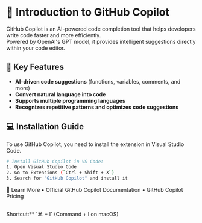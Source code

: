 # 🚀 Introduction to GitHub Copilot  

GitHub Copilot is an AI-powered code completion tool that helps developers write code faster and more efficiently.  
Powered by OpenAI's GPT model, it provides intelligent suggestions directly within your code editor.  

## 🎯 Key Features  
- **AI-driven code suggestions** (functions, variables, comments, and more)  
- **Convert natural language into code**  
- **Supports multiple programming languages**  
- **Recognizes repetitive patterns and optimizes code suggestions**  

## 💻 Installation Guide  
To use GitHub Copilot, you need to install the extension in Visual Studio Code.  

```sh
# Install GitHub Copilot in VS Code:
1. Open Visual Studio Code  
2. Go to Extensions (`Ctrl + Shift + X`)  
3. Search for "GitHub Copilot" and install it  
```

🔗 Learn More
	•	Official GitHub Copilot Documentation
	•	GitHub Copilot Pricing


<br>
Shortcut:** `⌘ + I` (Command + I on macOS)
